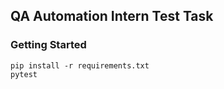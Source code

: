 ## QA Automation Intern Test Task ##

### Getting Started ###

    pip install -r requirements.txt
    pytest

